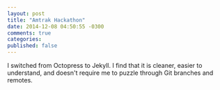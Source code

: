 ```yaml
---
layout: post
title: "Amtrak Hackathon"
date: 2014-12-08 04:50:55 -0300
comments: true
categories: 
published: false
---
```


I switched from Octopress to Jekyll. I find that it is cleaner, easier to understand, and doesn't require me to puzzle through Git branches and remotes.